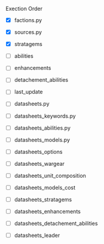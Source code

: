 Exection Order

- [x] factions.py
- [x] sources.py
- [x] stratagems
- [ ] abilities
- [ ] enhancements
- [ ] detachement_abilities
- [ ] last_update

- [ ] datasheets.py
- [ ] datasheets_keywords.py
- [ ] datasheets_abilities.py
- [ ] datasheets_models.py
- [ ] datasheets_options
- [ ] datasheets_wargear
- [ ] datasheets_unit_composition
- [ ] datasheets_models_cost
- [ ] datasheets_stratagems
- [ ] datasheets_enhancements
- [ ] datasheets_detachement_abilities
- [ ] datasheets_leader